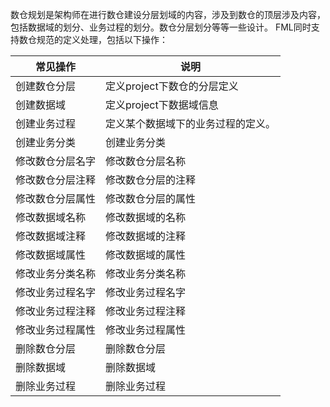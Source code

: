 数仓规划是架构师在进行数仓建设分层划域的内容，涉及到数仓的顶层涉及内容，包括数据域的划分、业务过程的划分。数仓分层划分等等一些设计。 FML同时支持数仓规范的定义处理，包括以下操作：

| 常见操作     | 说明                |
|----------|-------------------|
| 创建数仓分层   | 定义project下数仓的分层定义 |
| 创建数据域    | 定义project下数据域信息   | 
| 创建业务过程   | 定义某个数据域下的业务过程的定义。 |
| 创建业务分类   | 创建业务分类            |
| 修改数仓分层名字 | 修改数仓分层名称          |
| 修改数仓分层注释 | 修改数仓分层的注释         |
| 修改数仓分层属性 | 修改数仓分层的属性         |
| 修改数据域名称  | 修改数据域的名称          |
| 修改数据域注释  | 修改数据域的注释          |
| 修改数据域属性  | 修改数据域的属性          |
| 修改业务分类名称 | 修改业务分类名称         |
| 修改业务过程名字 | 修改业务过程名字          |
| 修改业务过程注释 | 修改业务过程注释          |
| 修改业务过程属性 | 修改业务过程属性          |
| 删除数仓分层   | 删除数仓分层            |
| 删除数据域    | 删除数据域             | 
| 删除业务过程   | 删除业务过程            |

